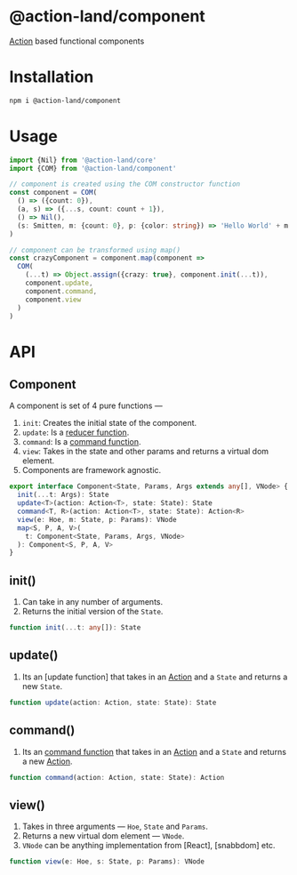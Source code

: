 # @action-land/component

[Action] based functional components

[action]: https://github.com/action-land/action-land

# Installation

```bash
npm i @action-land/component
```

# Usage

```ts
import {Nil} from '@action-land/core'
import {COM} from '@action-land/component'

// component is created using the COM constructor function
const component = COM(
  () => ({count: 0}),
  (a, s) => ({...s, count: count + 1}),
  () => Nil(),
  (s: Smitten, m: {count: 0}, p: {color: string}) => 'Hello World' + m.count
)

// component can be transformed using map()
const crazyComponent = component.map(component =>
  COM(
    (...t) => Object.assign({crazy: true}, component.init(...t)),
    component.update,
    component.command,
    component.view
  )
)
```

# API

## Component

A component is set of 4 pure functions —

1.  `init`: Creates the initial state of the component.
2.  `update`: Is a [reducer function].
3.  `command`: Is a [command function].
4.  `view`: Takes in the state and other params and returns a virtual dom element.
5.  Components are framework agnostic.

[command function]: https://github.com/action-land/action-land/blob/master/modules/tarz/README.md#command-function
[reducer function]: https://github.com/action-land/action-land/blob/master/modules/tarz/README.md#reducer-function

```ts
export interface Component<State, Params, Args extends any[], VNode> {
  init(...t: Args): State
  update<T>(action: Action<T>, state: State): State
  command<T, R>(action: Action<T>, state: State): Action<R>
  view(e: Hoe, m: State, p: Params): VNode
  map<S, P, A, V>(
    t: Component<State, Params, Args, VNode>
  ): Component<S, P, A, V>
}
```

## init()

1.  Can take in any number of arguments.
2.  Returns the initial version of the `State`.

```ts
function init(...t: any[]): State
```

## update()

1.  Its an [update function] that takes in an [Action] and a `State` and returns a new `State`.

```ts
function update(action: Action, state: State): State
```

## command()

1.  Its an [command function] that takes in an [Action] and a `State` and returns a new [Action].

```ts
function command(action: Action, state: State): Action
```

## view()

1.  Takes in three arguments — `Hoe`, `State` and `Params`.
2.  Returns a new virtual dom element — `VNode`.
3.  `VNode` can be anything implementation from [React], [snabbdom] etc.

```ts
function view(e: Hoe, s: State, p: Params): VNode
```
